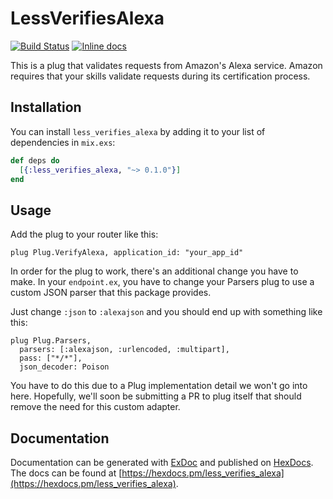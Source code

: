 # LessVerifiesAlexa

[![Build Status](https://travis-ci.org/LessEverything/less_alexa.svg?branch=master)](https://travis-ci.org/LessEverything/less_alexa)
[![Inline docs](https://inch-ci.org/github/LessEverything/less_alexa.svg?branch=master)](https://inch-ci.org/github/LessEverything/less_alexa)

This is a plug that validates requests from Amazon's Alexa service.
Amazon requires that your skills validate requests during its certification process.

## Installation

You can install `less_verifies_alexa` by adding it to your list of dependencies in
`mix.exs`:

```elixir
def deps do
  [{:less_verifies_alexa, "~> 0.1.0"}]
end
```

## Usage

Add the plug to your router like this:
```
plug Plug.VerifyAlexa, application_id: "your_app_id"
```

In order for the plug to work, there's an additional change you have to make.
In your `endpoint.ex`, you have to change your Parsers plug to use a custom
JSON parser that this package provides.

Just change `:json` to `:alexajson` and you should end up with something
like this:

```
plug Plug.Parsers,
  parsers: [:alexajson, :urlencoded, :multipart],
  pass: ["*/*"],
  json_decoder: Poison
```

You have to do this due to a Plug implementation detail we won't go into here.
Hopefully, we'll soon be submitting a PR to plug itself that should remove the
need for this custom adapter.

## Documentation

Documentation can be generated with [ExDoc](https://github.com/elixir-lang/ex_doc)
and published on [HexDocs](https://hexdocs.pm). The docs can be found at
[https://hexdocs.pm/less_verifies_alexa](https://hexdocs.pm/less_verifies_alexa).
